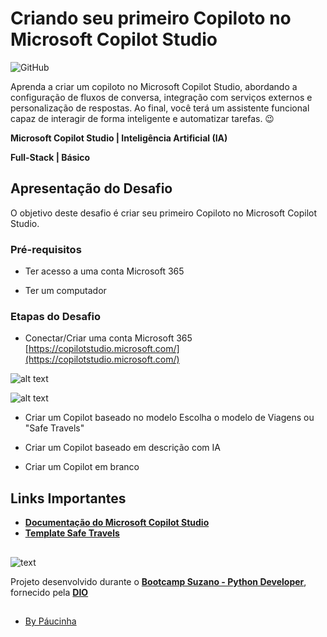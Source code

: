 # Criando seu primeiro Copiloto no Microsoft Copilot Studio

![GitHub](https://img.shields.io/github/license/Paucinha/api-ecommerce-dio?style=flat-square)

Aprenda a criar um copiloto no Microsoft Copilot Studio, abordando a configuração de fluxos de conversa, integração com serviços externos e personalização de respostas. Ao final, você terá um assistente funcional capaz de interagir de forma inteligente e automatizar tarefas. 😉

**Microsoft Copilot Studio | Inteligência Artificial (IA)**

**Full-Stack | Básico**

## Apresentação do Desafio

O objetivo deste desafio é criar seu primeiro Copiloto no Microsoft Copilot Studio.

### Pré-requisitos 

* Ter acesso a uma conta Microsoft 365

* Ter um computador

### Etapas do Desafio

* Conectar/Criar uma conta Microsoft 365 [https://copilotstudio.microsoft.com/](https://copilotstudio.microsoft.com/)

![alt text](https://learn.microsoft.com/pt-br/microsoft-copilot-studio/media/fundamentals-what-is-pva-portal/overview-mcs-home-page.png)

![alt text](https://learn.microsoft.com/pt-br/training/modules/power-virtual-agents-bots/media/create-bot.png#lightbox)

* Criar um Copilot baseado no modelo 
Escolha o modelo de Viagens ou "Safe Travels"

* Criar um Copilot baseado em descrição com IA 

* Criar um Copilot em branco

## Links Importantes

* [**Documentação do Microsoft Copilot Studio**](https://learn.microsoft.com/pt-br/microsoft-copilot-studio/)
* [**Template Safe Travels**](https://learn.microsoft.com/en-us/microsoft-copilot-studio/template-safe-travels)

##

![text](https://assets.dio.me/IwGGaOEYVw9pPUMVGEaqp7eKn1gV22wDOHmmAmI0zDY/f:webp/h:221/q:80/L3RyYWNrcy9jb3Zlci83OWZiNzhkZC0xNTQ3LTQ0N2YtYTNkOC04ZGQwMWU1YWMzNTEucG5n)

Projeto desenvolvido durante o [**Bootcamp Suzano - Python Developer**](https://www.dio.me/bootcamp/suzano-python-developer), fornecido pela [**DIO**](https://www.dio.me/)

##

- [By Páucinha](https://github.com/Paucinha)

